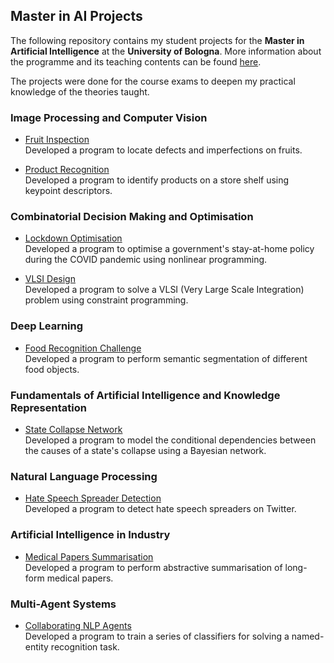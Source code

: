 ## Master in AI Projects

The following repository contains my student projects for the **Master in Artificial Intelligence** at the **University of Bologna**. More information about the programme and its teaching contents can be found [here](https://corsi.unibo.it/2cycle/artificial-intelligence/course-structure-diagram/piano/2021/9063/000/000/2020). 

The projects were done for the course exams to deepen my practical knowledge of the theories taught.

### Image Processing and Computer Vision
- [Fruit Inspection](https://github.com/LeonidasY/master-ai-projects/blob/main/fruit-inspection/main.ipynb)\
  Developed a program to locate defects and imperfections on fruits.
  
- [Product Recognition](https://github.com/LeonidasY/master-ai-projects/blob/main/product-recognition/main.ipynb)\
  Developed a program to identify products on a store shelf using keypoint descriptors.

### Combinatorial Decision Making and Optimisation
- [Lockdown Optimisation](https://github.com/LeonidasY/master-ai-projects/blob/main/lockdown-optimisation/main.ipynb)\
  Developed a program to optimise a government's stay-at-home policy during the COVID pandemic using nonlinear programming.
  
- [VLSI Design](https://github.com/LeonidasY/vlsi-design)\
  Developed a program to solve a VLSI (Very Large Scale Integration) problem using constraint programming.
  
### Deep Learning
- [Food Recognition Challenge](https://github.com/lucamarini22/food-recognition-challenge)\
  Developed a program to perform semantic segmentation of different food objects.
  
### Fundamentals of Artificial Intelligence and Knowledge Representation
- [State Collapse Network](https://github.com/LeonidasY/master-ai-projects/blob/main/state-collapse-network/main.ipynb)\
  Developed a program to model the conditional dependencies between the causes of a state's collapse using a Bayesian network.
  
### Natural Language Processing
- [Hate Speech Spreader Detection](https://github.com/annafabris/Hate-Speech-Spreader-Detection)\
  Developed a program to detect hate speech spreaders on Twitter.
  
### Artificial Intelligence in Industry
- [Medical Papers Summarisation](https://github.com/LIA-UniBo/medical-papers-summarisation)\
  Developed a program to perform abstractive summarisation of long-form medical papers.
  
### Multi-Agent Systems
- [Collaborating NLP Agents](https://gitlab.com/pika-lab/courses/mas/projects/mas-project-mizutani-gee-ay2122/-/tree/main)\
  Developed a program to train a series of classifiers for solving a named-entity recognition task.
